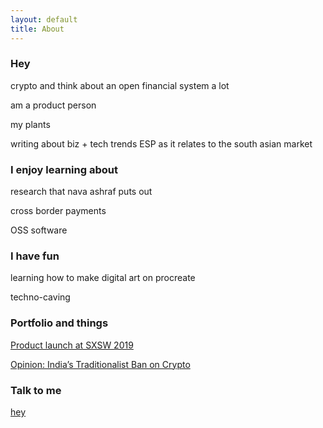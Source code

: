 ```yaml
---
layout: default
title: About
---
```


### Hey

crypto and think about an open financial system a lot 

am a product person 

my plants

writing about biz + tech trends ESP as it relates to the south asian market

### I enjoy learning about

research that nava ashraf puts out 

cross border payments 

OSS software

### I have fun

learning how to make digital art on procreate 

techno-caving 

### Portfolio and things

[Product launch at SXSW 2019](https://www.youtube.com/watch?v=NhHs1lPCzK0) 

[Opinion: India’s Traditionalist Ban on Crypto](https://thejuggernaut.com/article?id=7vkLiVyhWm5guuwTPcbTCl)

### Talk to me

[hey](https://twitter.com/adeets_22)
